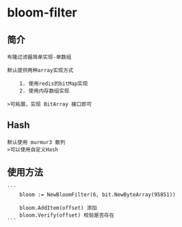 # bloom-filter
## 简介
    布隆过滤器简单实现-单数组

    默认提供两种array实现方式

        1. 使用redis的bitMap实现
        2. 使用内存数组实现

    >可拓展，实现 BitArray 接口即可

## Hash 
    默认使用 murmur3 散列 
    >可以使用自定义Hash

## 使用方法
    ```
        bloom := NewBloomFilter(6, bit.NewByteArray(95851))
        
        bloom.AddItem(offset) 添加
        bloom.Verify(offset) 校验是否存在
    ```